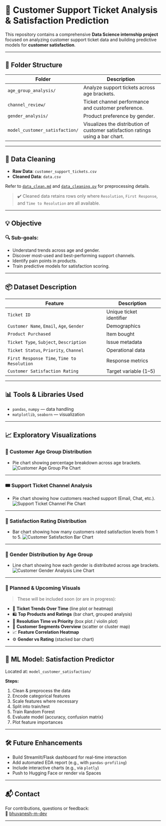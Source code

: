 # 🧠 Customer Support Ticket Analysis & Satisfaction Prediction

This repository contains a comprehensive **Data Science internship project** focused on analyzing customer support ticket data and building predictive models for **customer satisfaction**.

---

## 📁 Folder Structure

| Folder                          | Description                                               |
| ------------------------------- | --------------------------------------------------------- |
| `age_group_analysis/`           | Analyze support tickets across age brackets.              |
| `channel_review/`               | Ticket channel performance and customer preference.       |
| `gender_analysis/`              | Product preference by gender.            |
| `model_customer_satisfaction/`  | Visualizes the distribution of customer satisfaction ratings using a bar chart.    |


---

## 🧹 Data Cleaning

* **Raw Data**: `customer_support_tickets.csv`
* **Cleaned Data**: `data.csv`

Refer to [`data_clean.md`](./data_clean.md) and [`data_cleaning.py`](./data_cleaning.py) for preprocessing details.

> ✔️ Cleaned data retains rows only where `Resolution`, `First Response`, and `Time to Resolution` are all available.

---

## 💡 Objective

### 🔍 Sub-goals:

* Understand trends across age and gender.
* Discover most-used and best-performing support channels.
* Identify pain points in products.
* Train predictive models for satisfaction scoring.

---

## 📦 Dataset Description

| Feature                                     | Description              |
| ------------------------------------------- | ------------------------ |
| `Ticket ID`                                 | Unique ticket identifier |
| `Customer Name`, `Email`, `Age`, `Gender`   | Demographics             |
| `Product Purchased`                         | Item bought              |
| `Ticket Type`, `Subject`, `Description`     | Issue metadata           |
| `Ticket Status`, `Priority`, `Channel`      | Operational data         |
| `First Response Time`, `Time to Resolution` | Response metrics         |
| `Customer Satisfaction Rating`              | Target variable (1–5)    |

---

## 📊 Tools & Libraries Used

* `pandas`, `numpy` — data handling
* `matplotlib`, `seaborn` — visualization

---

## 📈 Exploratory Visualizations

### 🧯 Customer Age Group Distribution

* Pie chart showing percentage breakdown across age brackets.
![Customer Age Group Pie Chart](https://raw.githubusercontent.com/bhuvanesh-m-dev/ds-intern-unified-mentor/refs/heads/main/customer/img/age_group_analysis.png)

---

### 🎟️ Support Ticket Channel Analysis

* Pie chart showing how customers reached support (Email, Chat, etc.).
![Support Ticket Channel Pie Chart](https://raw.githubusercontent.com/bhuvanesh-m-dev/ds-intern-unified-mentor/refs/heads/main/customer/img/ticket_channel_analysis.png)

---

### 🌟 Satisfaction Rating Distribution

* Bar chart showing how many customers rated satisfaction levels from 1 to 5.
![Customer Satisfaction Bar Chart](https://raw.githubusercontent.com/bhuvanesh-m-dev/ds-intern-unified-mentor/refs/heads/main/customer/img/model_customer_satisfaction.png)

---

### 👥 Gender Distribution by Age Group

* Line chart showing how each gender is distributed across age brackets.
![Customer Gender Analysis Line Chart](https://raw.githubusercontent.com/bhuvanesh-m-dev/ds-intern-unified-mentor/refs/heads/main/customer/img/gender_analysis.png)

---

### 📌 Planned & Upcoming Visuals

> These will be included soon (or are in progress):

* 📆 **Ticket Trends Over Time** (line plot or heatmap)
* 🛍️ **Top Products and Ratings** (bar chart, grouped analysis)
* 🚦 **Resolution Time vs Priority** (box plot / violin plot)
* 🧹 **Customer Segments Overview** (scatter or cluster map)
* 📈 **Feature Correlation Heatmap**
* ⚙️ **Gender vs Rating** (stacked bar chart)

---

## 🤖 ML Model: Satisfaction Predictor

Located at: `model_customer_satisfaction/`

**Steps:**

1. Clean & preprocess the data
2. Encode categorical features
3. Scale features where necessary
4. Split into train/test
5. Train Random Forest
6. Evaluate model (accuracy, confusion matrix)
7. Plot feature importances

---

## 🛠️ Future Enhancements

* Build Streamlit/Flask dashboard for real-time interaction
* Add automated EDA report (e.g., with `pandas-profiling`)
* Include interactive charts (e.g., via `plotly`)
* Push to Hugging Face or render via Spaces

---

## 📬 Contact

For contributions, questions or feedback:  
📧 [bhuvanesh-m-dev](https://github.com/bhuvanesh-m-dev)

---
